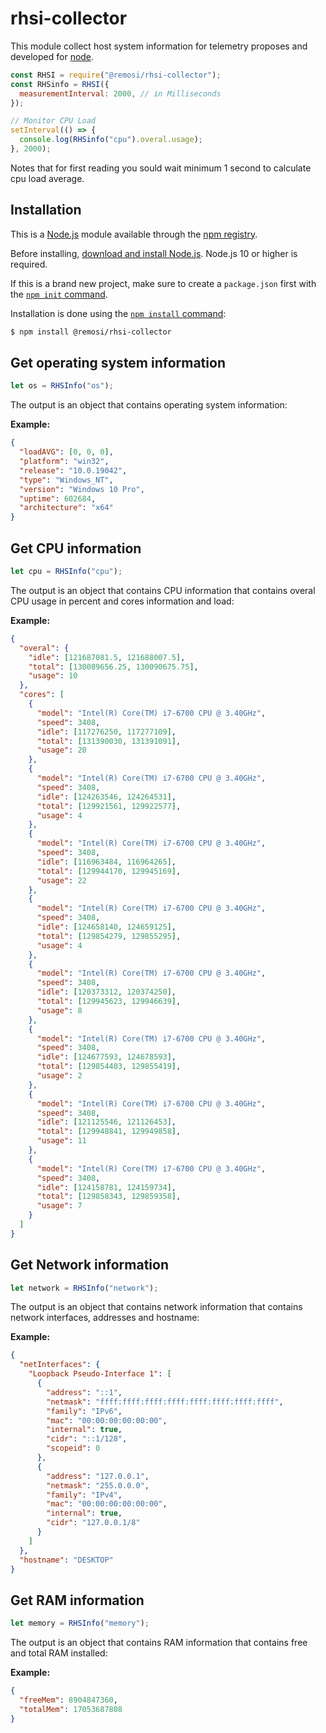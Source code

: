 # rhsi-collector

This module collect host system information for telemetry proposes and developed for [node](http://nodejs.org).

```js
const RHSI = require("@remosi/rhsi-collector");
const RHSinfo = RHSI({
  measurementInterval: 2000, // in Milliseconds
});

// Monitor CPU Load
setInterval(() => {
  console.log(RHSinfo("cpu").overal.usage);
}, 2000);
```

Notes that for first reading you sould wait minimum 1 second to calculate cpu load average.

## Installation

This is a [Node.js](https://nodejs.org/en/) module available through the
[npm registry](https://www.npmjs.com/).

Before installing, [download and install Node.js](https://nodejs.org/en/download/).
Node.js 10 or higher is required.

If this is a brand new project, make sure to create a `package.json` first with
the [`npm init` command](https://docs.npmjs.com/creating-a-package-json-file).

Installation is done using the
[`npm install` command](https://docs.npmjs.com/getting-started/installing-npm-packages-locally):

```bash
$ npm install @remosi/rhsi-collector
```

## Get operating system information

```js
let os = RHSInfo("os");
```

The output is an object that contains operating system information:

**Example:**

```json
{
  "loadAVG": [0, 0, 0],
  "platform": "win32",
  "release": "10.0.19042",
  "type": "Windows_NT",
  "version": "Windows 10 Pro",
  "uptime": 602684,
  "architecture": "x64"
}
```

## Get CPU information

```js
let cpu = RHSInfo("cpu");
```

The output is an object that contains CPU information that contains overal CPU usage in percent and cores information and load:

**Example:**

```json
{
  "overal": {
    "idle": [121687081.5, 121688007.5],
    "total": [130089656.25, 130090675.75],
    "usage": 10
  },
  "cores": [
    {
      "model": "Intel(R) Core(TM) i7-6700 CPU @ 3.40GHz",
      "speed": 3408,
      "idle": [117276250, 117277109],
      "total": [131390030, 131391091],
      "usage": 20
    },
    {
      "model": "Intel(R) Core(TM) i7-6700 CPU @ 3.40GHz",
      "speed": 3408,
      "idle": [124263546, 124264531],
      "total": [129921561, 129922577],
      "usage": 4
    },
    {
      "model": "Intel(R) Core(TM) i7-6700 CPU @ 3.40GHz",
      "speed": 3408,
      "idle": [116963484, 116964265],
      "total": [129944170, 129945169],
      "usage": 22
    },
    {
      "model": "Intel(R) Core(TM) i7-6700 CPU @ 3.40GHz",
      "speed": 3408,
      "idle": [124658140, 124659125],
      "total": [129854279, 129855295],
      "usage": 4
    },
    {
      "model": "Intel(R) Core(TM) i7-6700 CPU @ 3.40GHz",
      "speed": 3408,
      "idle": [120373312, 120374250],
      "total": [129945623, 129946639],
      "usage": 8
    },
    {
      "model": "Intel(R) Core(TM) i7-6700 CPU @ 3.40GHz",
      "speed": 3408,
      "idle": [124677593, 124678593],
      "total": [129854403, 129855419],
      "usage": 2
    },
    {
      "model": "Intel(R) Core(TM) i7-6700 CPU @ 3.40GHz",
      "speed": 3408,
      "idle": [121125546, 121126453],
      "total": [129948841, 129949858],
      "usage": 11
    },
    {
      "model": "Intel(R) Core(TM) i7-6700 CPU @ 3.40GHz",
      "speed": 3408,
      "idle": [124158781, 124159734],
      "total": [129858343, 129859358],
      "usage": 7
    }
  ]
}
```

## Get Network information

```js
let network = RHSInfo("network");
```

The output is an object that contains network information that contains network interfaces, addresses and hostname:

**Example:**

```json
{
  "netInterfaces": {
    "Loopback Pseudo-Interface 1": [
      {
        "address": "::1",
        "netmask": "ffff:ffff:ffff:ffff:ffff:ffff:ffff:ffff",
        "family": "IPv6",
        "mac": "00:00:00:00:00:00",
        "internal": true,
        "cidr": "::1/128",
        "scopeid": 0
      },
      {
        "address": "127.0.0.1",
        "netmask": "255.0.0.0",
        "family": "IPv4",
        "mac": "00:00:00:00:00:00",
        "internal": true,
        "cidr": "127.0.0.1/8"
      }
    ]
  },
  "hostname": "DESKTOP"
}
```

## Get RAM information

```js
let memory = RHSInfo("memory");
```

The output is an object that contains RAM information that contains free and total RAM installed:

**Example:**

```json
{
  "freeMem": 8904847360,
  "totalMem": 17053687808
}
```

